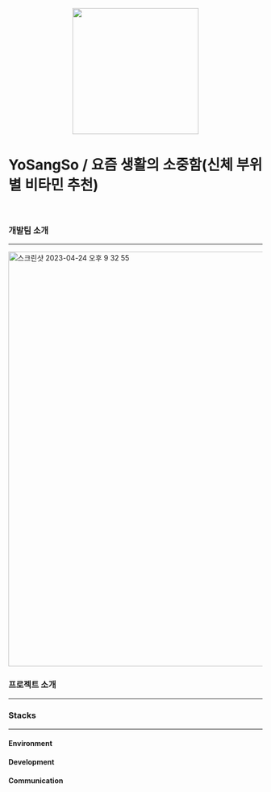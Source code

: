<p align="center"><img width="250px" src="https://user-images.githubusercontent.com/84825191/234000186-313e49bf-bfae-472b-b186-97a2ed6af197.png" href="https://github.com/deokkeun/YoSangSo-main/tree/develop"></img></p>
<h1> YoSangSo / 요즘 생활의 소중함(신체 부위별 비타민 추천)</h1>
<br>

<h3>개발팀 소개</h3>
<hr>
<img width="823" alt="스크린샷 2023-04-24 오후 9 32 55" src="https://user-images.githubusercontent.com/84825191/233997224-90d751ca-430c-46a2-ae0e-54210b8fff1e.png">
<h3>프로젝트 소개</h3>
<hr>
<h3>Stacks</h3>
<hr>
<h4>Environment</h4>

<h4>Development</h4>

<h4>Communication</h4>
